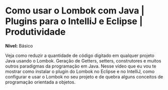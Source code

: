 
# Como usar o Lombok com Java | Plugins para o IntelliJ e Eclipse | Produtividade

**Nível:** Básico

Veja como reduzir a quantidade de código digitado em qualquer projeto Java usando o Lombok.
Geração de Getters, setters, construtores e muitos outros paradigmas da programação em Java.
Nesse vídeo que eu vou te mostrar como instalar o plugin do Lombok no Eclipse e no IntelliJ, como configurar e usar o Lombok no seu projeto e de quebra alguns conceitos de programação orientada a objetos.
